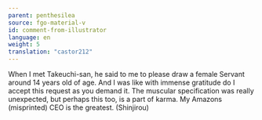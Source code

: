 ```yaml
---
parent: penthesilea
source: fgo-material-v
id: comment-from-illustrator
language: en
weight: 5
translation: "castor212"
---
```


When I met Takeuchi-san, he said to me to please draw a female Servant around 14 years old of age. And I was like with immense gratitude do I accept this request as you demand it. The muscular specification was really unexpected, but perhaps this too, is a part of karma. My Amazons (misprinted) CEO is the greatest. (Shinjirou)
